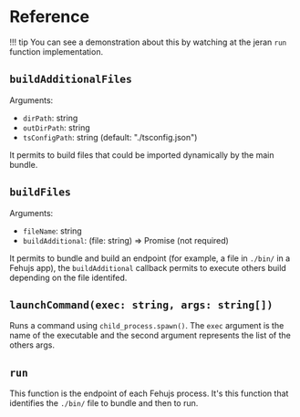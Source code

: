 # Reference

!!! tip
    You can see a demonstration about this by watching at the jeran ``run`` function implementation.

## ``buildAdditionalFiles``

Arguments: 

- ``dirPath``: string
- ``outDirPath``: string
- ``tsConfigPath``: string (default: "./tsconfig.json")

It permits to build files that could be imported dynamically by the main bundle.

## ``buildFiles``

Arguments:

- ``fileName``: string
- ``buildAdditional``: (file: string) => Promise<void> (not required)

It permits to bundle and build an endpoint (for example, a file in ``./bin/`` in a Fehujs app), the ``buildAdditional`` callback permits to execute others build depending on the file identifed.

## ``launchCommand(exec: string, args: string[])``

Runs a command using ``child_process.spawn()``. The ``exec`` argument is the name of the executable and the second argument represents the list of the others args.

## ``run``

This function is the endpoint of each Fehujs process. It's this function that identifies the ``./bin/`` file to bundle and then to run.
